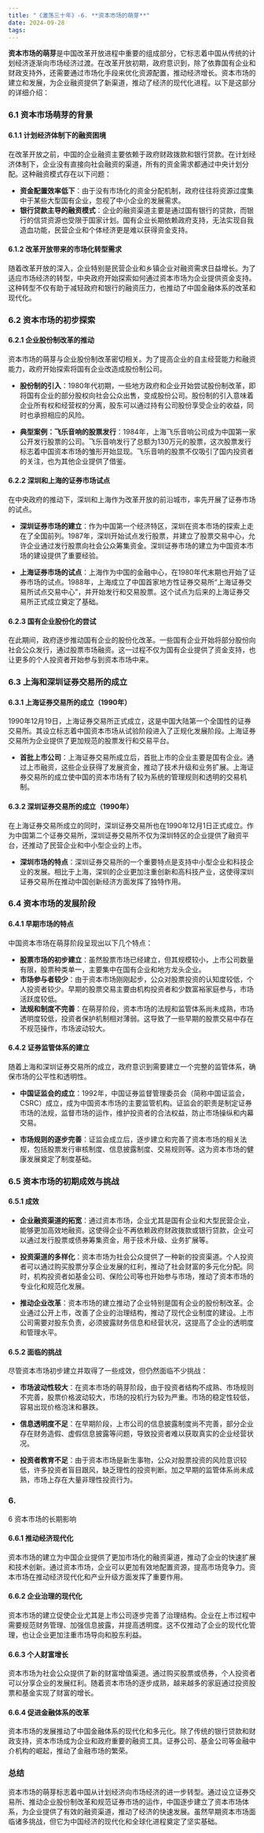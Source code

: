 ```yaml
---
title: "《激荡三十年》-6. **资本市场的萌芽**"
date: 2024-09-28
tags: 
---
```

**资本市场的萌芽**是中国改革开放进程中重要的组成部分，它标志着中国从传统的计划经济逐渐向市场经济过渡。在改革开放初期，政府意识到，除了依靠国有企业和财政支持外，还需要通过市场化手段来优化资源配置，推动经济增长。资本市场的建立和发展，为企业融资提供了新渠道，推动了经济的现代化进程。以下是这部分的详细介绍：

### 6.1 资本市场萌芽的背景

#### 6.1.1 计划经济体制下的融资困境
在改革开放之前，中国的企业融资主要依赖于政府财政拨款和银行贷款。在计划经济体制下，企业没有直接向社会融资的渠道，所有的资金需求都通过中央计划分配。这种融资模式存在以下问题：
- **资金配置效率低下**：由于没有市场化的资金分配机制，政府往往将资源过度集中于某些大型国有企业，忽视了中小企业的发展需求。
- **银行贷款主导的融资模式**：企业的融资渠道主要是通过国有银行的贷款，而银行的信贷资源也受限于国家计划。国有企业长期依赖政府支持，无法实现自我造血功能，民营企业和个体经济更是难以获得资金支持。

#### 6.1.2 改革开放带来的市场化转型需求
随着改革开放的深入，企业特别是民营企业和乡镇企业对融资需求日益增长。为了适应市场经济的转型，中央政府开始探索如何通过资本市场为企业提供资金支持。这种转型不仅有助于减轻政府和银行的融资压力，也推动了中国金融体系的改革和现代化。

### 6.2 资本市场的初步探索

#### 6.2.1 企业股份制改革的推动
资本市场的萌芽与企业股份制改革密切相关。为了提高企业的自主经营能力和融资能力，政府开始探索将国有企业改造成股份制公司。

- **股份制的引入**：1980年代初期，一些地方政府和企业开始尝试股份制改革，即将国有企业的部分股权向社会公众出售，变成股份公司。股份制的引入意味着企业所有权和经营权的分离，股东可以通过持有公司股份享受企业的收益，同时也承担相应的风险。

- **典型案例：飞乐音响的股票发行**：1984年，上海飞乐音响公司成为中国第一家公开发行股票的公司。飞乐音响发行了总额为130万元的股票，这次股票发行标志着中国资本市场的雏形开始显现。飞乐音响的股票不仅吸引了国内投资者的关注，也为其他企业提供了借鉴。

#### 6.2.2 深圳和上海的证券市场试点
在中央政府的推动下，深圳和上海作为改革开放的前沿城市，率先开展了证券市场的试点。

- **深圳证券市场的建立**：作为中国第一个经济特区，深圳在资本市场的探索上走在了全国前列。1987年，深圳开始试点发行股票，并建立了股票交易中心，允许企业通过发行股票向社会公众筹集资金。深圳证券市场的建立为中国资本市场的建设提供了重要经验。
  
- **上海证券市场的试点**：上海作为中国的金融中心，在1980年代末期也开始了证券市场的试点。1988年，上海成立了中国首家地方性证券交易所“上海证券交易所试点交易中心”，并开始发行和交易股票。这个试点为后来的上海证券交易所正式成立奠定了基础。

#### 6.2.3 国有企业股份化的尝试
在此期间，政府逐步推动国有企业的股份化改革。一些国有企业开始将部分股份向社会公众发行，通过股票市场融资。这一过程不仅为国有企业提供了资金支持，也让更多的个人投资者开始参与到资本市场中来。

### 6.3 上海和深圳证券交易所的成立

#### 6.3.1 上海证券交易所的成立（1990年）
1990年12月19日，上海证券交易所正式成立，这是中国大陆第一个全国性的证券交易所。其设立标志着中国资本市场从试验阶段进入了正规化发展阶段。上海证券交易所为企业提供了更加规范的股票发行和交易平台。

- **首批上市公司**：上海证券交易所成立后，首批上市的企业主要是国有企业。通过上市融资，这些企业获得了发展资金，推动了技术升级和业务扩展。上海证券交易所的成立使中国的资本市场有了较为系统的管理规则和透明的交易机制。

#### 6.3.2 深圳证券交易所的成立（1990年）
在上海证券交易所成立的同时，深圳证券交易所也在1990年12月1日正式成立。作为中国第二个证券交易所，深圳证券交易所不仅为深圳特区的企业提供了融资平台，还推动了民营企业和中小型企业的上市。

- **深圳市场的特点**：深圳证券交易所的一个重要特点是支持中小型企业和科技企业的发展。相比于上海，深圳的企业更加注重创新和高科技产业，这使得深圳证券交易所在推动中国创新经济方面发挥了独特作用。

### 6.4 资本市场的发展阶段

#### 6.4.1 早期市场的特点
中国资本市场在萌芽阶段呈现出以下几个特点：
- **股票市场的初步建立**：虽然股票市场已经建立，但其规模较小，上市公司数量有限，股票种类单一，主要集中在国有企业和地方龙头企业。
- **市场参与者较少**：由于资本市场刚刚起步，公众对股票投资的认知度较低，个人投资者较少。早期的股票交易主要由机构投资者和少数富裕家庭参与，市场活跃度较低。
- **法规和制度不完善**：在萌芽阶段，资本市场的法规和监管体系尚未成熟，市场透明度较低，投资者保护机制相对薄弱。这导致了一些早期的股票交易中存在不规范操作，市场波动较大。

#### 6.4.2 证券监管体系的建立
随着上海和深圳证券交易所的成立，政府意识到需要建立一个完整的监管体系，确保市场的公平性和透明性。

- **中国证监会的成立**：1992年，中国证券监督管理委员会（简称中国证监会，CSRC）成立，成为中国资本市场的主要监管机构。证监会的职责是制定证券市场的法规，监督市场的运作，维护投资者的合法权益，防止市场操纵和内幕交易。
  
- **市场规则的逐步完善**：证监会成立后，逐步建立和完善了资本市场的相关法规，包括股票发行审核制度、信息披露制度、交易规则等。这为资本市场的健康发展奠定了制度基础。

### 6.5 资本市场的初期成效与挑战

#### 6.5.1 成效
- **企业融资渠道的拓宽**：通过资本市场，企业尤其是国有企业和大型民营企业，能够更加高效地融资。这使得企业不再依赖政府财政拨款或银行贷款，企业可以通过发行股票或债券筹集资金，用于技术升级、业务扩展等。
  
- **投资渠道的多样化**：资本市场为社会公众提供了一种新的投资渠道。个人投资者可以通过购买股票分享企业发展的红利，推动了社会财富的多元化分配。同时，机构投资者如基金公司、保险公司等也开始参与市场，推动了资本市场的专业化和规范化发展。

- **推动企业改革**：资本市场的建立推动了企业特别是国有企业的股份制改革。企业通过公开上市，改善了企业的治理结构，推动了现代企业制度的建设。上市公司需要对股东负责，必须披露财务信息和经营状况，这提高了企业的透明度和管理水平。

#### 6.5.2 面临的挑战
尽管资本市场初步建立并取得了一些成效，但仍然面临不少挑战：
- **市场波动性较大**：在资本市场的萌芽阶段，由于投资者结构不成熟、市场规则不完善，股票价格波动较大，市场的投机行为较为严重。市场的稳定性较低，容易出现价格泡沫和暴跌。
  
- **信息透明度不足**：在早期阶段，上市公司的信息披露制度尚不完善，部分企业存在财务造假、虚假信息披露等问题，导致投资者难以获取真实的企业经营状况。
  
- **投资者教育不足**：由于资本市场是新生事物，公众对股票投资的风险意识较低，许多投资者盲目跟风，缺乏理性的投资判断。加之早期的监管体系尚未成熟，市场上存在大量非理性投资行为。

### 6.

6 资本市场的长期影响

#### 6.6.1 推动经济现代化
资本市场的建立为中国企业提供了更加市场化的融资渠道，推动了企业的快速扩展和技术创新。通过资本市场，企业可以更加有效地配置资源，提高市场竞争力。资本市场在推动经济现代化和产业升级方面发挥了重要作用。

#### 6.6.2 企业治理的现代化
资本市场的建立促使企业尤其是上市公司逐步完善了治理结构。企业在上市过程中需要规范财务管理、加强信息披露，并提高透明度。这不仅推动了企业的现代化管理，也让企业更加注重市场导向和股东利益。

#### 6.6.3 个人财富增长
资本市场为社会公众提供了新的财富增值渠道。通过购买股票或债券，个人投资者可以分享企业的发展红利。随着资本市场的逐步成熟，越来越多的家庭通过投资股票和基金实现了财富的增长。

#### 6.6.4 促进金融体系的改革
资本市场的发展推动了中国金融体系的现代化和多元化。除了传统的银行贷款和财政支持，资本市场成为企业和政府重要的融资工具。证券公司、基金公司等金融中介机构的崛起，推动了金融市场的繁荣。

### 总结
资本市场的萌芽标志着中国从计划经济向市场经济的进一步转型。通过设立证券交易所、推动企业股份制改革和规范证券市场的运作，中国逐步建立了资本市场体系，为企业提供了有效的融资渠道，推动了经济的快速发展。虽然早期资本市场面临诸多挑战，但它为中国经济的现代化和全球化进程奠定了坚实基础。